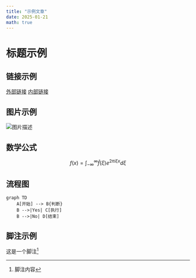 ```yaml
---
title: "示例文章"
date: 2025-01-21
math: true
---
```


# 标题示例

## 链接示例
[外部链接](https://example.com)
[内部链接](/posts/another)

## 图片示例
![图片描述](/images/example.jpg "图片标题")

## 数学公式
$$
f(x) = \int_{-\infty}^{\infty} \hat{f}(\xi) e^{2 \pi i \xi x} d\xi
$$



## 流程图

```mermaid
graph TD
    A[开始] --> B{判断}
    B -->|Yes| C[执行]
    B -->|No| D[结束]
```


## 脚注示例
这是一个脚注[^1]

[^1]: 脚注内容
